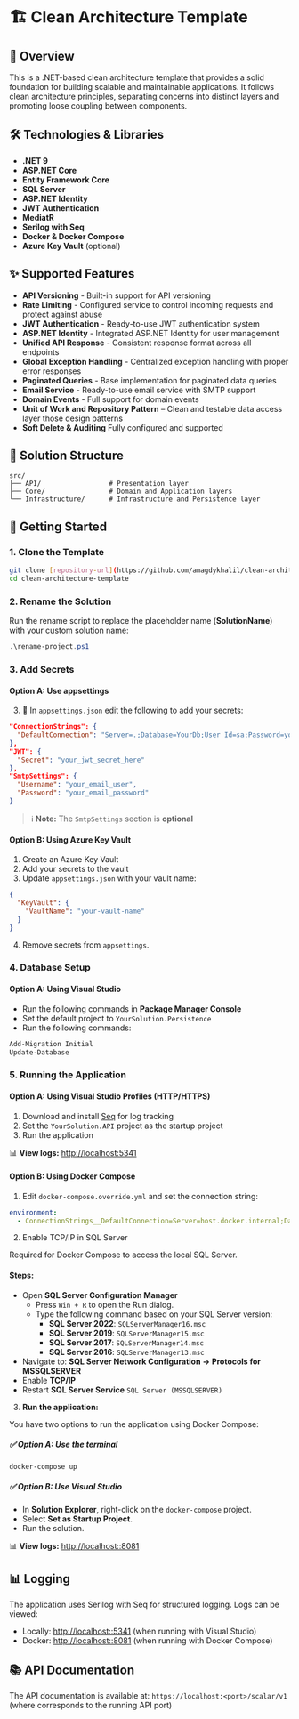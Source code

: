 # 🏗️ Clean Architecture Template

## 📝 Overview

This is a .NET-based clean architecture template that provides a solid foundation for building scalable and maintainable applications. It follows clean architecture principles, separating concerns into distinct layers and promoting loose coupling between components.

## 🛠️ Technologies & Libraries

- **.NET 9**
- **ASP.NET Core**
- **Entity Framework Core**
- **SQL Server**
- **ASP.NET Identity**
- **JWT Authentication**
- **MediatR**
- **Serilog with Seq**
- **Docker & Docker Compose**
- **Azure Key Vault** (optional)

## ✨ Supported Features

- **API Versioning** - Built-in support for API versioning
- **Rate Limiting** - Configured service to control incoming requests and protect against abuse
- **JWT Authentication** - Ready-to-use JWT authentication system
- **ASP.NET Identity** - Integrated ASP.NET Identity for user management
- **Unified API Response** - Consistent response format across all endpoints
- **Global Exception Handling** - Centralized exception handling with proper error responses
- **Paginated Queries** - Base implementation for paginated data queries
- **Email Service** - Ready-to-use email service with SMTP support
- **Domain Events** - Full support for domain events
- **Unit of Work and Repository Pattern** – Clean and testable data access layer those design patterns
- **Soft Delete & Auditing** Fully configured and supported

## 📁 Solution Structure

```
src/
├── API/                 # Presentation layer
├── Core/                # Domain and Application layers
└── Infrastructure/      # Infrastructure and Persistence layer
```

## 🚀 Getting Started

### 1. Clone the Template

```bash
git clone [repository-url](https://github.com/amagdykhalil/clean-architecture-template.git)
cd clean-architecture-template
```

### 2. Rename the Solution

Run the rename script to replace the placeholder name (**SolutionName**) with your custom solution name:

```powershell
.\rename-project.ps1
```

### 3. Add Secrets

#### Option A: Use appsettings

3. 📁 In `appsettings.json` edit the following to add your secrets:

```json
"ConnectionStrings": {
  "DefaultConnection": "Server=.;Database=YourDb;User Id=sa;Password=yourStrongPassword;Encrypt=False;"
},
"JWT": {
  "Secret": "your_jwt_secret_here"
},
"SmtpSettings": {
  "Username": "your_email_user",
  "Password": "your_email_password"
}
```

> ℹ️ **Note:** The `SmtpSettings` section is **optional**

#### Option B: Using Azure Key Vault

1. Create an Azure Key Vault
2. Add your secrets to the vault
3. Update `appsettings.json` with your vault name:

```json
{
  "KeyVault": {
    "VaultName": "your-vault-name"
  }
}
```

4.  Remove secrets from `appsettings`.

### 4. Database Setup

#### Option A: Using Visual Studio

- Run the following commands in **Package Manager Console**
- Set the default project to `YourSolution.Persistence`
- Run the following commands:

```powershell
Add-Migration Initial
Update-Database
```

### 5. Running the Application

#### Option A: Using Visual Studio Profiles (HTTP/HTTPS)

1. Download and install [Seq](https://datalust.co/Download) for log tracking
2. Set the `YourSolution.API` project as the startup project
3. Run the application

📊 **View logs:** [http://localhost:5341](http://localhost:5341)

#### Option B: Using Docker Compose

1. Edit `docker-compose.override.yml` and set the connection string:

```yaml
environment:
  - ConnectionStrings__DefaultConnection=Server=host.docker.internal;Database=YourDb;User Id=sa;Password=yourStrongPassword;Encrypt=False;
```

2. Enable TCP/IP in SQL Server

Required for Docker Compose to access the local SQL Server.

#### Steps:

- Open **SQL Server Configuration Manager**
  - Press `Win + R` to open the Run dialog.
  - Type the following command based on your SQL Server version:
    - **SQL Server 2022**: `SQLServerManager16.msc`
    - **SQL Server 2019**: `SQLServerManager15.msc`
    - **SQL Server 2017**: `SQLServerManager14.msc`
    - **SQL Server 2016**: `SQLServerManager13.msc`
- Navigate to: **SQL Server Network Configuration → Protocols for MSSQLSERVER**
- Enable **TCP/IP**
- Restart **SQL Server Service** `SQL Server (MSSQLSERVER)`

3. **Run the application:**

You have two options to run the application using Docker Compose:

##### ✅ Option A: Use the terminal

```bash
docker-compose up

```

##### ✅ Option B: Use Visual Studio

- In **Solution Explorer**, right-click on the `docker-compose` project.
- Select **Set as Startup Project**.
- Run the solution.

📊 **View logs:** [http://localhost::8081](http://localhost::8081)

## 📊 Logging

The application uses Serilog with Seq for structured logging. Logs can be viewed:

- Locally: [http://localhost::5341](http://localhost::5341) (when running with Visual Studio)
- Docker: [http://localhost::8081](http://localhost::8081) (when running with Docker Compose)

## 📚 API Documentation

The API documentation is available at:
`https://localhost:<port>/scalar/v1`
(where <port> corresponds to the running API port)
